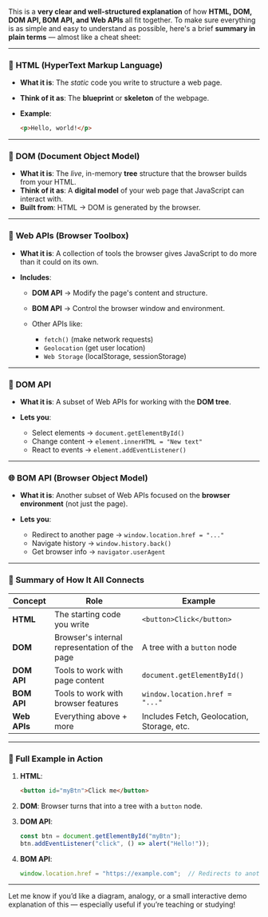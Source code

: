 This is a **very clear and well-structured explanation** of how **HTML, DOM, DOM API, BOM API, and Web APIs** all fit together. To make sure everything is as simple and easy to understand as possible, here's a brief **summary in plain terms** — almost like a cheat sheet:

---

### 🧱 **HTML (HyperText Markup Language)**

* **What it is**: The *static* code you write to structure a web page.
* **Think of it as**: The **blueprint** or **skeleton** of the webpage.
* **Example**:

  ```html
  <p>Hello, world!</p>
  ```

---

### 🌳 **DOM (Document Object Model)**

* **What it is**: The *live*, in-memory **tree** structure that the browser builds from your HTML.
* **Think of it as**: A **digital model** of your web page that JavaScript can interact with.
* **Built from**: HTML → DOM is generated by the browser.

---

### 🧰 **Web APIs (Browser Toolbox)**

* **What it is**: A collection of tools the browser gives JavaScript to do more than it could on its own.
* **Includes**:

  * **DOM API** → Modify the page's content and structure.
  * **BOM API** → Control the browser window and environment.
  * Other APIs like:

    * `fetch()` (make network requests)
    * `Geolocation` (get user location)
    * `Web Storage` (localStorage, sessionStorage)

---

### 🧩 **DOM API**

* **What it is**: A subset of Web APIs for working with the **DOM tree**.
* **Lets you**:

  * Select elements → `document.getElementById()`
  * Change content → `element.innerHTML = "New text"`
  * React to events → `element.addEventListener()`

---

### 🌐 **BOM API (Browser Object Model)**

* **What it is**: Another subset of Web APIs focused on the **browser environment** (not just the page).
* **Lets you**:

  * Redirect to another page → `window.location.href = "..."`
  * Navigate history → `window.history.back()`
  * Get browser info → `navigator.userAgent`

---

### 🔄 Summary of How It All Connects

| Concept      | Role                                          | Example                                    |
| ------------ | --------------------------------------------- | ------------------------------------------ |
| **HTML**     | The starting code you write                   | `<button>Click</button>`                   |
| **DOM**      | Browser's internal representation of the page | A tree with a `button` node                |
| **DOM API**  | Tools to work with page content               | `document.getElementById()`                |
| **BOM API**  | Tools to work with browser features           | `window.location.href = "..."`             |
| **Web APIs** | Everything above + more                       | Includes Fetch, Geolocation, Storage, etc. |

---

### 🔔 Full Example in Action

1. **HTML**:

   ```html
   <button id="myBtn">Click me</button>
   ```

2. **DOM**: Browser turns that into a tree with a `button` node.

3. **DOM API**:

   ```js
   const btn = document.getElementById("myBtn");
   btn.addEventListener("click", () => alert("Hello!"));
   ```

4. **BOM API**:

   ```js
   window.location.href = "https://example.com";  // Redirects to another page
   ```

---

Let me know if you’d like a diagram, analogy, or a small interactive demo explanation of this — especially useful if you’re teaching or studying!
